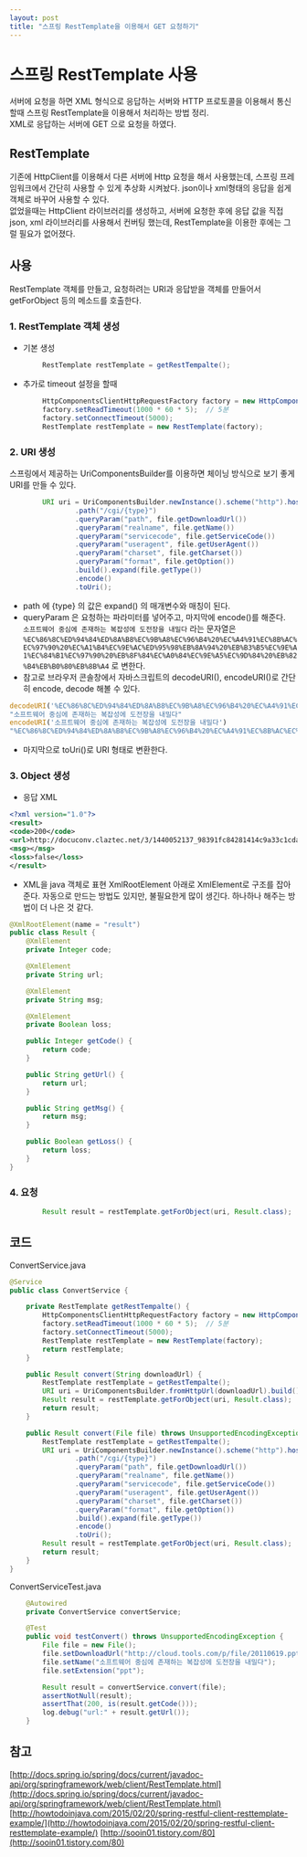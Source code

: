 ```yaml
---
layout: post
title: "스프링 RestTemplate을 이용해서 GET 요청하기"
---
```


# 스프링 RestTemplate 사용
서버에 요청을 하면 XML 형식으로 응답하는 서버와 HTTP 프로토콜을 이용해서 통신할때 스프링 RestTemplate을 이용해서 처리하는 방법 정리.   
XML로 응답하는 서버에 GET 으로 요청을 하였다.

## RestTemplate
기존에 HttpClient를 이용해서 다른 서버에 Http 요청을 해서 사용했는데, 스프링 프레임워크에서 간단히 사용할 수 있게 추상화 시켜놨다. json이나 xml형태의 응답을 쉽게 객체로 바꾸어 사용할 수 있다.  
없었을때는 HttpClient 라이브러리를 생성하고, 서버에 요청한 후에 응답 값을 직접 json, xml 라이브러리를 사용해서 컨버팅 했는데, RestTemplate을 이용한 후에는 그럴 필요가 없어졌다.

## 사용
RestTemplate 객체를 만들고, 요청하려는 URI과 응답받을 객체를 만들어서 getForObject 등의 메소드를 호출한다.

### 1. RestTemplate 객체 생성
- 기본 생성

```java
        RestTemplate restTemplate = getRestTempalte();
```
- 추가로 timeout 설정을 할때

```java
        HttpComponentsClientHttpRequestFactory factory = new HttpComponentsClientHttpRequestFactory();
        factory.setReadTimeout(1000 * 60 * 5);  // 5분
        factory.setConnectTimeout(5000);
        RestTemplate restTemplate = new RestTemplate(factory);
```

### 2. URI 생성
스프링에서 제공하는 UriComponentsBuilder를 이용하면 체이닝 방식으로 보기 좋게 URI를 만들 수 있다.

```java
        URI uri = UriComponentsBuilder.newInstance().scheme("http").host("docuconv.claztec.net")
                .path("/cgi/{type}")
                .queryParam("path", file.getDownloadUrl())
                .queryParam("realname", file.getName())
                .queryParam("servicecode", file.getServiceCode())
                .queryParam("useragent", file.getUserAgent())
                .queryParam("charset", file.getCharset())
                .queryParam("format", file.getOption())
                .build().expand(file.getType())
                .encode()
                .toUri();
```
- path 에 {type} 의 값은 expand() 의 매개변수와 매칭이 된다.
- queryParam 은 요청하는 파라미터를 넣어주고, 마지막에 encode()를 해준다.  
	`소프트웨어 중심에 존재하는 복잡성에 도전장을 내밀다` 라는 문자열은 `%EC%86%8C%ED%94%84%ED%8A%B8%EC%9B%A8%EC%96%B4%20%EC%A4%91%EC%8B%AC%EC%97%90%20%EC%A1%B4%EC%9E%AC%ED%95%98%EB%8A%94%20%EB%B3%B5%EC%9E%A1%EC%84%B1%EC%97%90%20%EB%8F%84%EC%A0%84%EC%9E%A5%EC%9D%84%20%EB%82%B4%EB%B0%80%EB%8B%A4` 로 변한다.
- 참고로 브라우저 콘솔창에서 자바스크립트의 decodeURI(), encodeURI()로 간단히 encode, decode 해볼 수 있다.

```javascript
decodeURI('%EC%86%8C%ED%94%84%ED%8A%B8%EC%9B%A8%EC%96%B4%20%EC%A4%91%EC%8B%AC%EC%97%90%20%EC%A1%B4%EC%9E%AC%ED%95%98%EB%8A%94%20%EB%B3%B5%EC%9E%A1%EC%84%B1%EC%97%90%20%EB%8F%84%EC%A0%84%EC%9E%A5%EC%9D%84%20%EB%82%B4%EB%B0%80%EB%8B%A4')
"소프트웨어 중심에 존재하는 복잡성에 도전장을 내밀다"
encodeURI('소프트웨어 중심에 존재하는 복잡성에 도전장을 내밀다')
"%EC%86%8C%ED%94%84%ED%8A%B8%EC%9B%A8%EC%96%B4%20%EC%A4%91%EC%8B%AC%EC%97%90%20%EC%A1%B4%EC%9E%AC%ED%95%98%EB%8A%94%20%EB%B3%B5%EC%9E%A1%EC%84%B1%EC%97%90%20%EB%8F%84%EC%A0%84%EC%9E%A5%EC%9D%84%20%EB%82%B4%EB%B0%80%EB%8B%A4"
```
- 마지막으로 toUri()로 URI 형태로 변환한다.

### 3. Object 생성
- 응답 XML

```xml
<?xml version="1.0"?>
<result>
<code>200</code>
<url>http://docuconv.claztec.net/3/1440052137_98391fc84281414c9a33c1cda3a44c50/0.htm</url>
<msg></msg>
<loss>false</loss>
</result>
```

- XML을 java 객체로 표현
XmlRootElement 아래로 XmlElement로 구조를 잡아준다.
자동으로 만드는 방법도 있지만, 불필요한게 많이 생긴다. 하나하나 해주는 방법이 더 나은 것 같다.

```java
@XmlRootElement(name = "result")
public class Result {
    @XmlElement
    private Integer code;

    @XmlElement
    private String url;

    @XmlElement
    private String msg;

    @XmlElement
    private Boolean loss;

    public Integer getCode() {
        return code;
    }

    public String getUrl() {
        return url;
    }

    public String getMsg() {
        return msg;
    }

    public Boolean getLoss() {
        return loss;
    }
}
```

### 4. 요청

```java
        Result result = restTemplate.getForObject(uri, Result.class);
```

## 코드
ConvertService.java

```java
@Service
public class ConvertService {

    private RestTemplate getRestTempalte() {
        HttpComponentsClientHttpRequestFactory factory = new HttpComponentsClientHttpRequestFactory();
        factory.setReadTimeout(1000 * 60 * 5);  // 5분
        factory.setConnectTimeout(5000);
        RestTemplate restTemplate = new RestTemplate(factory);
        return restTemplate;
    }

    public Result convert(String downloadUrl) {
        RestTemplate restTemplate = getRestTempalte();
        URI uri = UriComponentsBuilder.fromHttpUrl(downloadUrl).build().toUri();
        Result result = restTemplate.getForObject(uri, Result.class);
        return result;
    }

    public Result convert(File file) throws UnsupportedEncodingException {
        RestTemplate restTemplate = getRestTempalte();
        URI uri = UriComponentsBuilder.newInstance().scheme("http").host("docuconv.claztec.net")
                .path("/cgi/{type}")
                .queryParam("path", file.getDownloadUrl())
                .queryParam("realname", file.getName())
                .queryParam("servicecode", file.getServiceCode())
                .queryParam("useragent", file.getUserAgent())
                .queryParam("charset", file.getCharset())
                .queryParam("format", file.getOption())
                .build().expand(file.getType())
                .encode()
                .toUri();
        Result result = restTemplate.getForObject(uri, Result.class);
        return result;
    }
}
```

ConvertServiceTest.java

```java
    @Autowired
    private ConvertService convertService;

    @Test
    public void testConvert() throws UnsupportedEncodingException {
        File file = new File();
        file.setDownloadUrl("http://cloud.tools.com/p/file/20110619.ppt");
        file.setName("소프트웨어 중심에 존재하는 복잡성에 도전장을 내밀다");
        file.setExtension("ppt");

        Result result = convertService.convert(file);
        assertNotNull(result);
        assertThat(200, is(result.getCode()));
        log.debug("url:" + result.getUrl());
    }
```

## 참고
[http://docs.spring.io/spring/docs/current/javadoc-api/org/springframework/web/client/RestTemplate.html](http://docs.spring.io/spring/docs/current/javadoc-api/org/springframework/web/client/RestTemplate.html)
[http://howtodoinjava.com/2015/02/20/spring-restful-client-resttemplate-example/](http://howtodoinjava.com/2015/02/20/spring-restful-client-resttemplate-example/)
[http://sooin01.tistory.com/80](http://sooin01.tistory.com/80)